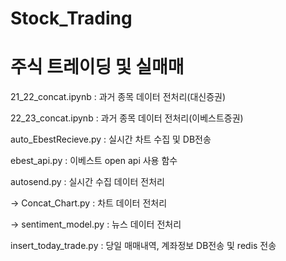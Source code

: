 # Stock_Trading

# 주식 트레이딩 및 실매매

21_22_concat.ipynb : 과거 종목 데이터 전처리(대신증권)

22_23_concat.ipynb : 과거 종목 데이터 전처리(이베스트증권)



auto_EbestRecieve.py : 실시간 차트 수집 및 DB전송

ebest_api.py :  이베스트 open api 사용 함수

autosend.py : 실시간 수집 데이터 전처리 

  -> Concat_Chart.py : 차트 데이터 전처리

  -> sentiment_model.py : 뉴스 데이터 전처리

insert_today_trade.py : 당일 매매내역, 계좌정보 DB전송 및 redis 전송
